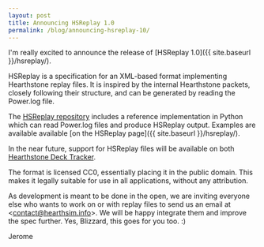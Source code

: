 ```yaml
---
layout: post
title: Announcing HSReplay 1.0
permalink: /blog/announcing-hsreplay-10/
---
```


I'm really excited to announce the release of [HSReplay 1.0]({{ site.baseurl }}/hsreplay/).

HSReplay is a specification for an XML-based format implementing Hearthstone
replay files. It is inspired by the internal Hearthstone packets, closely
following their structure, and can be generated by reading the Power.log file.

The [HSReplay repository](https://github.com/HearthSim/hseplay) includes a
reference implementation in Python which can read Power.log files and
produce HSReplay output.
Examples are available available [on the HSReplay page]({{ site.baseurl }}/hsreplay/).

In the near future, support for HSReplay files will be available on both
[Hearthstone Deck Tracker](https://hsdecktracker.net).

The format is licensed CC0, essentially placing it in the public domain. This
makes it legally suitable for use in all applications, without any attribution.

As development is meant to be done in the open, we are inviting everyone else
who wants to work on or with replay files to send us an email at
<[contact@hearthsim.info](mailto:contact@hearthsim.info)>. We will be happy
integrate them and improve the spec further.
Yes, Blizzard, this goes for you too. :)

Jerome
